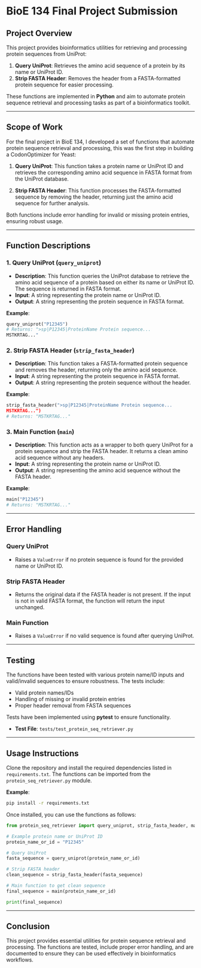 
# BioE 134 Final Project Submission

## Project Overview

This project provides bioinformatics utilities for retrieving and processing protein sequences from UniProt:

1. **Query UniProt**: Retrieves the amino acid sequence of a protein by its name or UniProt ID.
2. **Strip FASTA Header**: Removes the header from a FASTA-formatted protein sequence for easier processing.

These functions are implemented in **Python** and aim to automate protein sequence retrieval and processing tasks as part of a bioinformatics toolkit.

---

## Scope of Work

For the final project in BioE 134, I developed a set of functions that automate protein sequence retrieval and processing, this was the first step in building a CodonOptimizer for Yeast:

1. **Query UniProt**: This function takes a protein name or UniProt ID and retrieves the corresponding amino acid sequence in FASTA format from the UniProt database.
   
2. **Strip FASTA Header**: This function processes the FASTA-formatted sequence by removing the header, returning just the amino acid sequence for further analysis.

Both functions include error handling for invalid or missing protein entries, ensuring robust usage.

---

## Function Descriptions

### 1. Query UniProt (`query_uniprot`)

- **Description**: This function queries the UniProt database to retrieve the amino acid sequence of a protein based on either its name or UniProt ID. The sequence is returned in FASTA format.
- **Input**: A string representing the protein name or UniProt ID.
- **Output**: A string representing the protein sequence in FASTA format.

**Example**:
```python
query_uniprot("P12345")
# Returns: ">sp|P12345|ProteinName Protein sequence...
MSTKRTAG..."
```

### 2. Strip FASTA Header (`strip_fasta_header`)

- **Description**: This function takes a FASTA-formatted protein sequence and removes the header, returning only the amino acid sequence.
- **Input**: A string representing the protein sequence in FASTA format.
- **Output**: A string representing the protein sequence without the header.

**Example**:
```python
strip_fasta_header(">sp|P12345|ProteinName Protein sequence...
MSTKRTAG...")
# Returns: "MSTKRTAG..."
```

### 3. Main Function (`main`)

- **Description**: This function acts as a wrapper to both query UniProt for a protein sequence and strip the FASTA header. It returns a clean amino acid sequence without any headers.
- **Input**: A string representing the protein name or UniProt ID.
- **Output**: A string representing the amino acid sequence without the FASTA header.

**Example**:
```python
main("P12345")
# Returns: "MSTKRTAG..."
```

---

## Error Handling

### Query UniProt
- Raises a `ValueError` if no protein sequence is found for the provided name or UniProt ID.

### Strip FASTA Header
- Returns the original data if the FASTA header is not present. If the input is not in valid FASTA format, the function will return the input unchanged.

### Main Function
- Raises a `ValueError` if no valid sequence is found after querying UniProt.

---

## Testing

The functions have been tested with various protein name/ID inputs and valid/invalid sequences to ensure robustness. The tests include:

- Valid protein names/IDs
- Handling of missing or invalid protein entries
- Proper header removal from FASTA sequences

Tests have been implemented using **pytest** to ensure functionality.

- **Test File**: `tests/test_protein_seq_retriever.py`

---

## Usage Instructions

Clone the repository and install the required dependencies listed in `requirements.txt`. The functions can be imported from the `protein_seq_retriever.py` module.

**Example**:

```bash
pip install -r requirements.txt
```

Once installed, you can use the functions as follows:

```python
from protein_seq_retriever import query_uniprot, strip_fasta_header, main

# Example protein name or UniProt ID
protein_name_or_id = "P12345"

# Query UniProt
fasta_sequence = query_uniprot(protein_name_or_id)

# Strip FASTA header
clean_sequence = strip_fasta_header(fasta_sequence)

# Main function to get clean sequence
final_sequence = main(protein_name_or_id)

print(final_sequence)
```

---

## Conclusion

This project provides essential utilities for protein sequence retrieval and processing. The functions are tested, include proper error handling, and are documented to ensure they can be used effectively in bioinformatics workflows. 